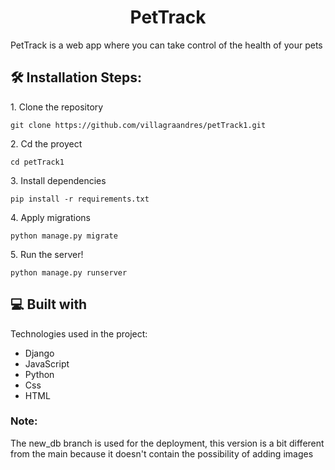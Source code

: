 <h1 align="center" id="title">PetTrack</h1>

<p id="description">PetTrack is a web app where you can take control of the health of your pets</p>



<h2>🛠️ Installation Steps:</h2>

<p>1. Clone the repository</p>

```
git clone https://github.com/villagraandres/petTrack1.git
```

<p>2. Cd the proyect</p>

```
cd petTrack1
```

<p>3. Install dependencies</p>

```
pip install -r requirements.txt
```

<p>4. Apply migrations</p>

```
python manage.py migrate
```

<p>5. Run the server!</p>

```
python manage.py runserver
```

  
  
<h2>💻 Built with</h2>

Technologies used in the project:

*   Django
*   JavaScript
*   Python
*   Css
*   HTML

<h3>Note:</h3> The new_db branch is used for the deployment, this version is a bit different from the main because it doesn't contain the possibility of adding images 
